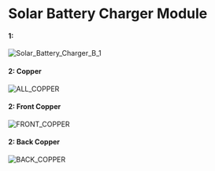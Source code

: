 <h1> Solar Battery Charger Module </h1>

<h4> 1: </h4>

![Solar_Battery_Charger_B_1](https://user-images.githubusercontent.com/38166489/80806721-0c5ff200-8bd9-11ea-91b5-e22bf63aa643.png)

<h4> 2: Copper</h4>

![ALL_COPPER](https://user-images.githubusercontent.com/38166489/80806730-13870000-8bd9-11ea-832f-37b85d6bb9fe.PNG)

<h4> 2: Front Copper</h4>

![FRONT_COPPER](https://user-images.githubusercontent.com/38166489/80806733-1550c380-8bd9-11ea-87cc-1a8fa5d9a3f1.PNG)

<h4> 2: Back Copper</h4>

![BACK_COPPER](https://user-images.githubusercontent.com/38166489/80806732-14b82d00-8bd9-11ea-81ac-683be4078224.PNG)
